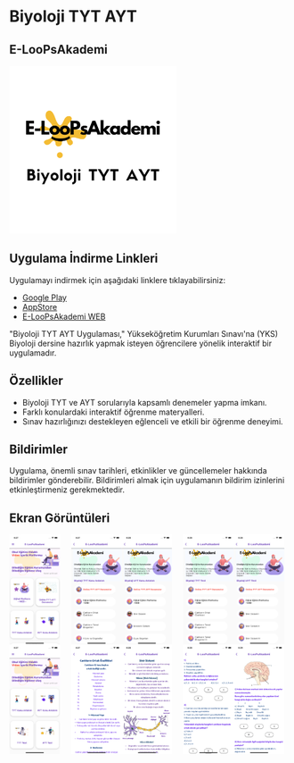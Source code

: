 # Biyoloji TYT AYT 
## E-LooPsAkademi
<img src="screenshots/biyo.png" alt="Uygulama Logo" width="300" />


## Uygulama İndirme Linkleri

Uygulamayı indirmek için aşağıdaki linklere tıklayabilirsiniz:

- [Google Play](https://play.google.com/store/apps/detailsid=com.Global.TRGame.BiyolojiTytAyt)
- [AppStore](https://apps.apple.com/tr/app/biyoloji-tyt-ayt/id1585574355)
- [E-LooPsAkademi WEB](https://www.eloopsakademi.com/)


"Biyoloji TYT AYT Uygulaması," Yükseköğretim Kurumları Sınavı'na (YKS) Biyoloji dersine hazırlık yapmak isteyen öğrencilere yönelik interaktif bir uygulamadır.

## Özellikler

- Biyoloji TYT ve AYT sorularıyla kapsamlı denemeler yapma imkanı.
- Farklı konulardaki interaktif öğrenme materyalleri.
- Sınav hazırlığınızı destekleyen eğlenceli ve etkili bir öğrenme deneyimi.




## Bildirimler

Uygulama, önemli sınav tarihleri, etkinlikler ve güncellemeler hakkında bildirimler gönderebilir. Bildirimleri almak için uygulamanın bildirim izinlerini etkinleştirmeniz gerekmektedir.

## Ekran Görüntüleri

<div style="display: flex; justify-content: center;">
  <div style="display: flex; flex-direction: column; margin-right: 10px;">
    <img src="screenshots/1.png" alt="Resim 1" width="300" />
    <img src="screenshots/2.png" alt="Resim 2" width="300" />
  </div>
  <div style="display: flex; flex-direction: column; margin-left: 10px;">
    <img src="screenshots/3.png" alt="Resim 3" width="300" />
    <img src="screenshots/4.png" alt="Resim 4" width="300" />
  </div>
  <div style="display: flex; flex-direction: column; margin-right: 10px;">
    <img src="screenshots/5.png" alt="Resim 5" width="300" />
    <img src="screenshots/6.png" alt="Resim 6" width="300" />
  </div>
  <div style="display: flex; flex-direction: column; margin-left: 10px;">
    <img src="screenshots/7.png" alt="Resim 7" width="300" />
    <img src="screenshots/8.png" alt="Resim 8" width="300" />
  </div>
  <div style="display: flex; flex-direction: column; margin-right: 10px;">
    <img src="screenshots/9.png" alt="Resim 9" width="300" />
    <img src="screenshots/10.png" alt="Resim 10" width="300" />
  </div>

</div>
